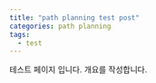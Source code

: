 ```yaml
---
title: "path planning test post"
categories: path planning
tags:
  - test
---
```


테스트 페이지 입니다.
개요를 작성합니다.
